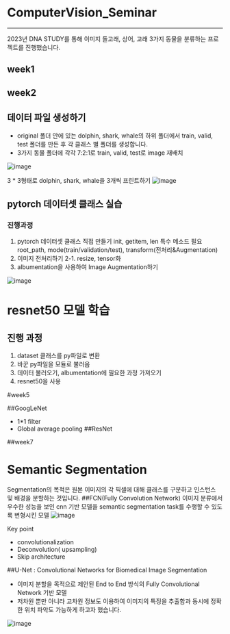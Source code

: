 # ComputerVision_Seminar
_ _ _ 

2023년 DNA STUDY를 통해 이미지 돌고래, 상어, 고래 3가지 동물을 분류하는 프로젝트를 진행했습니다.

## week1


## week2 


## 데이터 파일 생성하기

+ original 폴더 안에 있는 dolphin, shark, whale의 하위 폴더에서 train, valid, test 폴더를 만든 후 각 클래스 별 폴더를 생성합니다.
+ 3가지 동물 폴더에 각각 7:2:1로 train, valid, test로 image 재배치

![image](https://user-images.githubusercontent.com/103898937/222076254-4e94ac1d-aa6b-4541-8022-ffb20e9f605d.png)


3 * 3형태로 dolphin, shark, whale을 3개씩 프린트하기 
![image](https://user-images.githubusercontent.com/103898937/222054173-ee309e3f-634e-4082-9e24-4a559d228da9.png)


## pytorch 데이터셋 클래스 실습
### 진행과정
1. pytorch 데이터셋 클래스 직접 만들기
  init, getitem, len 특수 메소드 필요
  root_path, mode(train/validation/test), transform(전처리&Augmentation)
2. 이미지 전처리하기
  2-1. resize, tensor화 
3. albumentation을 사용하여 Image Augmentation하기

![image](https://user-images.githubusercontent.com/103898937/222055876-d2c7227e-d2d1-4c13-b076-758c41a375ec.png)

# resnet50 모델 학습
## 진행 과정

1. dataset 클래스를 py파일로 변환
2. 바꾼 py파일을 모듈로 불러옴
3. 데이터 불러오기, albumentation에 필요한 과정 가져오기
4. resnet50을 사용

#week5

##GoogLeNet
- 1*1 filter
- Global average pooling
##ResNet


##week7
# Semantic Segmentation
Segmentation의 목적은 원본 이미지의 각 픽셀에 대해 클래스를 구분하고 인스턴스 및 배경을 분할하는 것입니다.
##FCN(Fully Convolution Network)
이미지 분류에서 우수한 성능을 보인 cnn 기반 모델을 semantic segmentation task를 수행할 수 있도록 변형시킨 모델
![image](https://user-images.githubusercontent.com/103898937/224943385-380e8f25-3b90-4b14-bded-eb6f28e2ee81.png)

Key point

- convolutionalization
- Deconvolution( upsampling)
- Skip architecture


##U-Net : Convolutional Networks for Biomedical Image Segmentation
- 이미지 분할을 목적으로 제안된 End to End 방식의 Fully Convolutional Network 기반 모델
- 저차원 뿐만 아니라 고차원 정보도 이용하여 이미지의 특징을 추출함과 동시에 정확한 위치 파악도 가능하게 하고자 했습니다.

![image](https://user-images.githubusercontent.com/103898937/224943982-4c90f4cb-9971-4ac1-8763-3ac39df68262.png)

